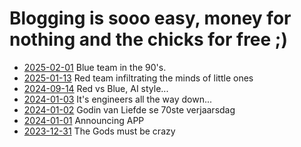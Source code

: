 # Blogging is sooo easy, money for nothing and the chicks for free ;)


* [2025-02-01](https://lcordier.github.io/blog/20250201) Blue team in the 90's.
* [2025-01-13](https://lcordier.github.io/blog/20250113) Red team infiltrating the minds of little ones
* [2024-09-14](https://lcordier.github.io/blog/20240914) Red vs Blue, AI style...
* [2024-01-03](https://lcordier.github.io/blog/20240103) It's engineers all the way down...
* [2024-01-02](https://lcordier.github.io/blog/20240102) Godin van Liefde se 70ste verjaarsdag
* [2024-01-01](https://lcordier.github.io/blog/20240101) Announcing APP
* [2023-12-31](https://lcordier.github.io/blog/20231231) The Gods must be crazy
